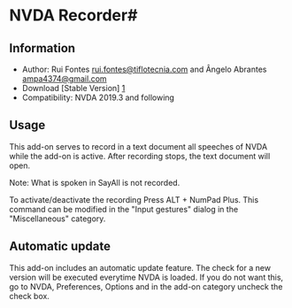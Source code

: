 # NVDA Recorder#

## Information
* Author: Rui Fontes <rui.fontes@tiflotecnia.com> and  Ângelo Abrantes <ampa4374@gmail.com>
* Download [Stable Version] [1]
* Compatibility: NVDA 2019.3 and following

## Usage
This add-on serves to record in a text document all speeches of NVDA while the add-on is active.
After recording stops, the text document will open.

Note: What is spoken in SayAll is not recorded.

To activate/deactivate the recording Press ALT + NumPad Plus.
This command can be modified in the "Input gestures" dialog in the "Miscellaneous" category.


## Automatic update

This add-on includes an automatic update feature.
The check for a new version will be executed everytime NVDA is loaded.
If you do not want this, go to NVDA, Preferences, Options and in the add-on category uncheck the check box.


[1]: https://github.com/ruifontes/NVDARecorder/releases/download/21.11/NVDARecorder-21.11.nvda-addon
